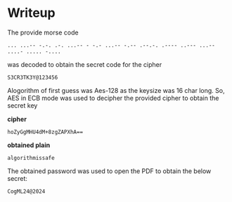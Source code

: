 # Writeup

The provide morse code
```
... ...-- -.-. .-. ...-- - -.- ...-- -.-- .--.-. .---- ..--- ...-- ....- ..... -....

```
was decoded to obtain the secret code for the cipher
```
S3CR3TK3Y@123456
```

Alogorithm of first guess was Aes-128 as the keysize was 16 char long.
So, AES in ECB mode was used to decipher the provided cipher to obtain the secret key

**cipher**
```
hoZyGgMHU4dM+8zgZAPXhA==
```

**obtained plain**
```
algorithmissafe
```

The obtained password was used to open the PDF to obtain the below secret:
```
CogML24@2024
```
